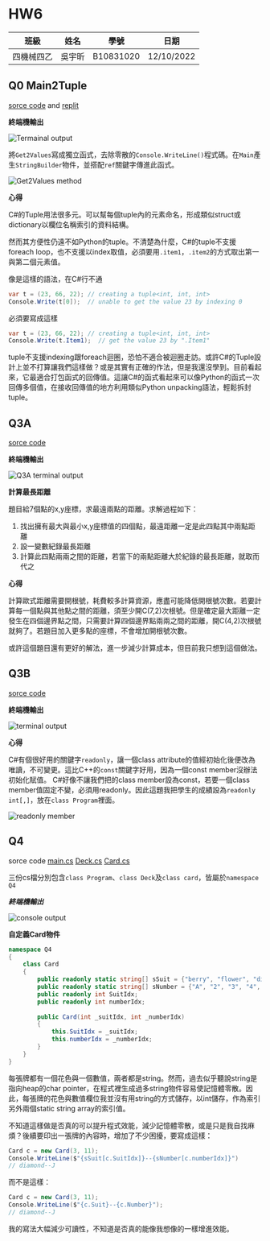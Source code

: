 # HW6 
 |  班級   | 姓名 |  學號   |   日期   |
 |   :---: | :---:|  :---:  |:---: |
 |四機械四乙|吳宇昕|B10831020|12/10/2022|

 ## Q0 Main2Tuple
 [sorce code](Q0/Main2Tuple.cs) and [replit]()

 __終端機輸出__

 ![Termainal output](IMG/Q0-Console%20output.png)

將```Get2Values```寫成獨立函式，去除零散的```Console.WriteLine()```程式碼。在```Main```產生```StringBuilder```物件，並搭配```ref```關鍵字傳進此函式。

![Get2Values method](IMG/Q0-Get2ValuesMethod.png)

__心得__

C#的Tuple用法很多元。可以幫每個tuple內的元素命名，形成類似struct或dictionary以欄位名稱索引的資料結構。

然而其方便性仍遠不如Python的tuple。不清楚為什麼，C#的tuple不支援foreach loop，也不支援以index取值，必須要用```.item1```，```.item2```的方式取出第一與第二個元素值。

像是這樣的語法，在C#行不通
```C#
var t = (23, 66, 22); // creating a tuple<int, int, int>
Console.Write(t[0]);  // unable to get the value 23 by indexing 0
```
必須要寫成這樣
```C#
var t = (23, 66, 22); // creating a tuple<int, int, int>
Console.Write(t.Item1);  // get the value 23 by ".Item1"
```
tuple不支援indexing跟foreach迴圈，恐怕不適合被迴圈走訪。或許C#的Tuple設計上並不打算讓我們這樣做？或是其實有正確的作法，但是我還沒學到。目前看起來，它最適合打包函式的回傳值。這讓C#的函式看起來可以像Python的函式一次回傳多個值，在接收回傳值的地方利用類似Python unpacking語法，輕鬆拆封tuple。

## Q3A

[sorce code](Q3/Q3A.cs)

__終端機輸出__

![Q3A terminal output](IMG/Q3A-Console%20output.png)

__計算最長距離__

題目給7個點的x,y座標，求最遠兩點的距離。求解過程如下：

1. 找出擁有最大與最小x,y座標值的四個點，最遠距離一定是此四點其中兩點距離
2. 設一變數紀錄最長距離
3. 計算此四點兩兩之間的距離，若當下的兩點距離大於紀錄的最長距離，就取而代之

__心得__

計算歐式距離需要開根號，耗費較多計算資源，應盡可能降低開根號次數。若要計算每一個點與其他點之間的距離，須至少開C(7,2)次根號。但是確定最大距離一定發生在四個邊界點之間，只需要計算四個邊界點兩兩之間的距離，開C(4,2)次根號就夠了。若題目加入更多點的座標，不會增加開根號次數。

或許這個題目還有更好的解法，進一步減少計算成本，但目前我只想到這個做法。

## Q3B

[sorce code](Q3/Q3B.cs)

__終端機輸出__

![terminal output](IMG/Q3B-Console%20output.png)

__心得__

C#有個很好用的關鍵字```readonly```，讓一個class attribute的值經初始化後便改為唯讀，不可變更。這比C++的```const```關鍵字好用，因為一個const member沒辦法初始化賦值。
C#好像不讓我們把的class member設為const，若要一個class member值固定不變，必須用readonly。因此這題我把學生的成績設為```readonly int[,]```，放在```class Program```裡面。

![readonly member](IMG/Q3B-Scores.png)

## Q4

sorce code [main.cs](Q4/main.cs)  [Deck.cs](Q4/Deck.cs)  [Card.cs](Q4/card.cs)

三份cs檔分別包含```class Program```、```class Deck```及```class card```，皆屬於```namespace Q4```

___終端機輸出___

![console output](IMG/Q4-console%20output.png)

__自定義Card物件__

```C#
namespace Q4
{
    class Card
    {
        public readonly static string[] sSuit = {"berry", "flower", "diamond", "heart"};
        public readonly static string[] sNumber = {"A", "2", "3", "4", "5", "6", "7", "8", "9", "10", "J", "Q", "K"};
        public readonly int SuitIdx;
        public readonly int numberIdx;
 
        public Card(int _suitIdx, int _numberIdx)
        {
            this.SuitIdx = _suitIdx;
            this.numberIdx = _numberIdx;
        }
    }
}
```



每張牌都有一個花色與一個數值，兩者都是string。然而，過去似乎聽說string是指向heap的char pointer，在程式裡生成過多string物件容易使記憶體零散。因此，每張牌的花色與數值欄位我並沒有用string的方式儲存，以int儲存，作為索引另外兩個static string array的索引值。

不知道這樣做是否真的可以提升程式效能，減少記憶體零散，或是只是我自找麻煩？後續要印出一張牌的內容時，增加了不少困擾，要寫成這樣：

```C#
Card c = new Card(3, 11);
Console.WriteLine($"{sSuit[c.SuitIdx]}--{sNumber[c.numberIdx]}")
// diamond--J
```

而不是這樣：

```C#
Card c = new Card(3, 11);
Console.WriteLine($"{c.Suit}--{c.Number}");
// diamond--J
```

我的寫法大幅減少可讀性，不知道是否真的能像我想像的一樣增進效能。